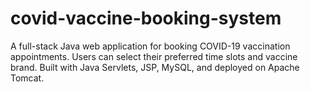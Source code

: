 # covid-vaccine-booking-system
A full-stack Java web application for booking COVID-19 vaccination appointments. Users can select their preferred time slots and vaccine brand. Built with Java Servlets, JSP, MySQL, and deployed on Apache Tomcat.
